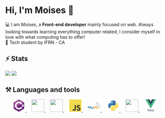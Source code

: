 # Hi, I'm Moises 👋
💻 I am Moises, a <b>Front-end developer</b> mainly focused on web. Always looking towards learning everything computer related, I consider myself in love with what computing has to offer! <br>
💙 Tech student by IFRN - CA

## ⚡️ Stats
<p align="left">
  <img src="https://github-readme-stats.vercel.app/api?username=moisesln&theme=tokyonight&show_icons=true&hide_border=true&count_private=true" height="175em" />
  <img src="https://github-readme-stats.vercel.app/api/top-langs/?username=moisesln&theme=tokyonight&show_icons=true&hide_border=true&layout=compact" height="175em" />
</p>
<!--![moisesln's Streak](https://github-readme-streak-stats.herokuapp.com/?user=moisesln&theme=tokyonight&hide_border=true)-->
<!--![moisesln's Top Languages](https://github-readme-stats.vercel.app/api/top-langs/?username=moisesln&theme=tokyonight&show_icons=true&hide_border=true&layout=compact)-->
<!--![moisesln's Stats](https://github-readme-stats.vercel.app/api?username=moisesln&theme=tokyonight&show_icons=true&hide_border=true&count_private=true)-->

## ⚒️ Languages and tools
  <p align="center">
  <a href="https://www.w3schools.com/cs/" target="_blank" rel="noreferrer">
    <img src="https://raw.githubusercontent.com/devicons/devicon/master/icons/csharp/csharp-original.svg" width="40" height="40" />
  </a>&nbsp;&nbsp;&nbsp;
  <a href="https://www.figma.com/" target="_blank" rel="noreferrer">
    <img src="https://www.vectorlogo.zone/logos/figma/figma-icon.svg" width="40" height="40" />
  </a>&nbsp;&nbsp;&nbsp;
  <a href="https://git-scm.com/" target="_blank" rel="noreferrer">
    <img src="https://www.vectorlogo.zone/logos/git-scm/git-scm-icon.svg" width="40" height="40" />
  </a>&nbsp;&nbsp;&nbsp;
  <a href="https://developer.mozilla.org/en-US/docs/Web/JavaScript" target="_blank" rel="noreferrer">
    <img src="https://raw.githubusercontent.com/devicons/devicon/master/icons/javascript/javascript-original.svg" width="40" height="40" />
  </a>&nbsp;&nbsp;&nbsp;
  <a href="https://www.mysql.com/" target="_blank" rel="noreferrer">
    <img src="https://raw.githubusercontent.com/devicons/devicon/master/icons/mysql/mysql-original-wordmark.svg" width="40" height="40" />
  </a>&nbsp;&nbsp;&nbsp;
  <a href="https://www.python.org" target="_blank" rel="noreferrer">
    <img src="https://raw.githubusercontent.com/devicons/devicon/master/icons/python/python-original.svg" width="40" height="40" />
  </a>&nbsp;&nbsp;&nbsp;
  <a href="https://unity.com/" target="_blank" rel="noreferrer">
    <img src="https://www.vectorlogo.zone/logos/unity3d/unity3d-icon.svg" width="40" height="40" />
  </a>&nbsp;&nbsp;&nbsp;
  <a href="https://vuejs.org/" target="_blank" rel="noreferrer">
    <img src="https://raw.githubusercontent.com/devicons/devicon/master/icons/vuejs/vuejs-original-wordmark.svg" width="40" height="40" />
  </a>
</p>
<!--![moisesln's Streak](https://github-readme-streak-stats.herokuapp.com/?user=moisesln&theme=tokyonight&hide_border=true) -->
<!-- 🔭 I’m currently working on ...
- 👯 I’m looking to collaborate on ...
- 🤔 I’m looking for help with ...
- 💬 Ask me about ...
- 📫 How to reach me: ...
- ⚡ Fun fact: ...
-->
